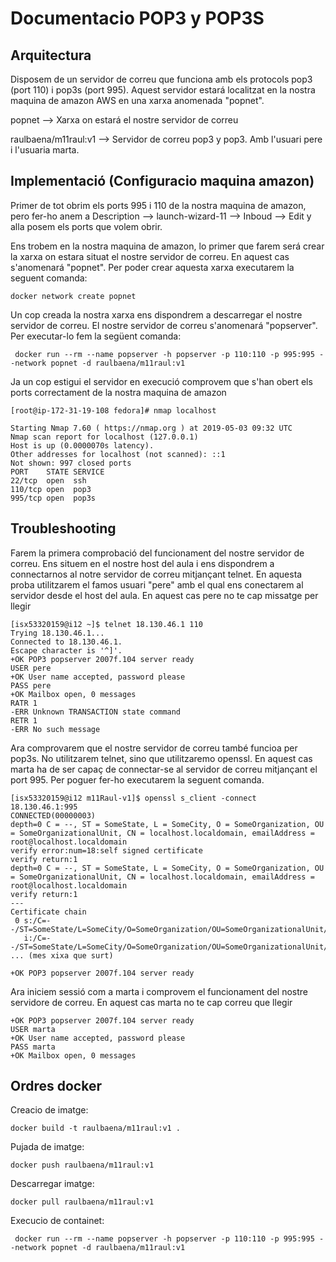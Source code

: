 # Documentacio POP3 y POP3S

## Arquitectura

Disposem de un servidor de correu que funciona amb els protocols pop3 (port 110) i pop3s (port 995). Aquest servidor estará localitzat en la nostra maquina de amazon AWS en una xarxa anomenada "popnet".

popnet --> Xarxa on estará el nostre servidor de correu

raulbaena/m11raul:v1 --> Servidor de correu pop3 y pop3. Amb l'usuari pere i l'usuaria marta.


## Implementació (Configuracio maquina amazon)

Primer de tot obrim els ports 995 i 110 de la nostra maquina de amazon, pero fer-ho anem a Description --> launch-wizard-11 --> Inboud --> Edit y alla posem  els ports que volem obrir.

Ens trobem en la nostra maquina de amazon, lo primer que farem será crear la xarxa on estara situat el nostre servidor de correu. En aquest cas s'anomenará "popnet". Per poder crear aquesta xarxa executarem la seguent comanda:
```
docker network create popnet
```
Un cop creada la nostra xarxa ens dispondrem a descarregar el nostre servidor de correu. El nostre servidor de correu s'anomenará "popserver". Per executar-lo fem la següent comanda:
```
 docker run --rm --name popserver -h popserver -p 110:110 -p 995:995 --network popnet -d raulbaena/m11raul:v1
```
Ja un cop estigui el servidor en execució comprovem que s'han obert els ports correctament de la nostra maquina de amazon
```
[root@ip-172-31-19-108 fedora]# nmap localhost

Starting Nmap 7.60 ( https://nmap.org ) at 2019-05-03 09:32 UTC
Nmap scan report for localhost (127.0.0.1)
Host is up (0.0000070s latency).
Other addresses for localhost (not scanned): ::1
Not shown: 997 closed ports
PORT    STATE SERVICE
22/tcp  open  ssh
110/tcp open  pop3
995/tcp open  pop3s
```


## Troubleshooting

Farem la primera comprobació del funcionament del nostre servidor de correu. Ens situem en el nostre host del aula i ens dispondrem a connectarnos al notre servidor de correu mitjançant telnet. En aquesta proba utilitzarem el famos usuari "pere" amb el qual ens conectarem al servidor desde el host del aula. En aquest cas pere no te cap missatge per llegir
```
[isx53320159@i12 ~]$ telnet 18.130.46.1 110
Trying 18.130.46.1...
Connected to 18.130.46.1.
Escape character is '^]'.
+OK POP3 popserver 2007f.104 server ready
USER pere
+OK User name accepted, password please
PASS pere
+OK Mailbox open, 0 messages
RATR 1
-ERR Unknown TRANSACTION state command
RETR 1
-ERR No such message
```

Ara comprovarem que el nostre servidor de correu també funcioa per pop3s. No utilitzarem telnet, sino que utilitzaremo openssl. En aquest cas marta ha de ser capaç de connectar-se al servidor de correu mitjançant el port 995. Per poguer fer-ho executarem la seguent comanda.
```
[isx53320159@i12 m11Raul-v1]$ openssl s_client -connect 18.130.46.1:995
CONNECTED(00000003)
depth=0 C = --, ST = SomeState, L = SomeCity, O = SomeOrganization, OU = SomeOrganizationalUnit, CN = localhost.localdomain, emailAddress = root@localhost.localdomain
verify error:num=18:self signed certificate
verify return:1
depth=0 C = --, ST = SomeState, L = SomeCity, O = SomeOrganization, OU = SomeOrganizationalUnit, CN = localhost.localdomain, emailAddress = root@localhost.localdomain
verify return:1
---
Certificate chain
 0 s:/C=--/ST=SomeState/L=SomeCity/O=SomeOrganization/OU=SomeOrganizationalUnit/CN=localhost.localdomain/emailAddress=root@localhost.localdomain
   i:/C=--/ST=SomeState/L=SomeCity/O=SomeOrganization/OU=SomeOrganizationalUnit/CN=localhost.localdomain/emailAddress=root@localhost.localdomain
... (mes xixa que surt)

+OK POP3 popserver 2007f.104 server ready
```
Ara iniciem sessió com a marta i comprovem el funcionament del nostre servidore de correu. En aquest cas marta no te cap correu que llegir
```
+OK POP3 popserver 2007f.104 server ready
USER marta
+OK User name accepted, password please
PASS marta
+OK Mailbox open, 0 messages
```

## Ordres docker

Creacio de imatge:
```
docker build -t raulbaena/m11raul:v1 .
```
Pujada de imatge:
```
docker push raulbaena/m11raul:v1
```
Descarregar imatge:
```
docker pull raulbaena/m11raul:v1
```
Execucio de containet:
```
 docker run --rm --name popserver -h popserver -p 110:110 -p 995:995 --network popnet -d raulbaena/m11raul:v1
```